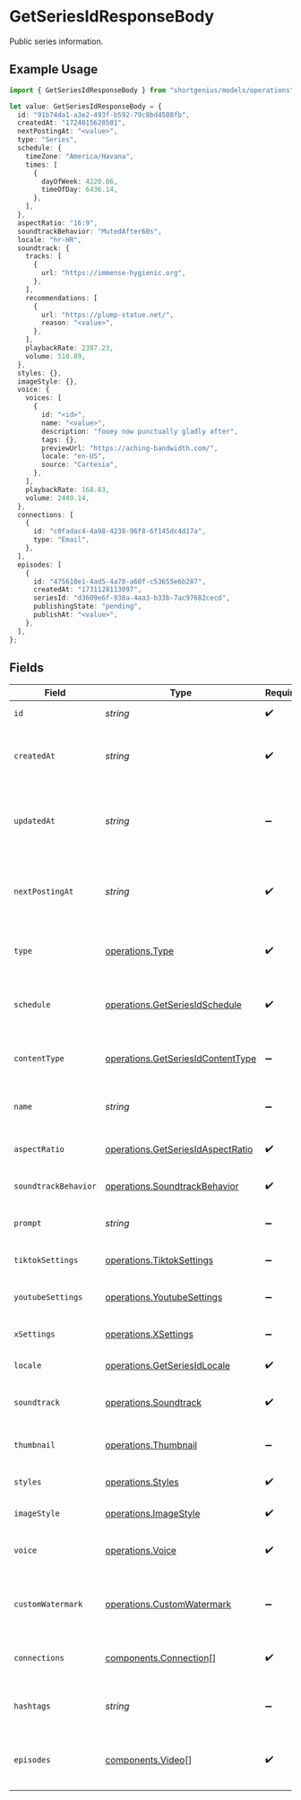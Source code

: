 # GetSeriesIdResponseBody

Public series information.

## Example Usage

```typescript
import { GetSeriesIdResponseBody } from "shortgenius/models/operations";

let value: GetSeriesIdResponseBody = {
  id: "91b74da1-a3e2-493f-b592-79c8bd4508fb",
  createdAt: "1724015628501",
  nextPostingAt: "<value>",
  type: "Series",
  schedule: {
    timeZone: "America/Havana",
    times: [
      {
        dayOfWeek: 4220.06,
        timeOfDay: 6436.14,
      },
    ],
  },
  aspectRatio: "16:9",
  soundtrackBehavior: "MutedAfter60s",
  locale: "hr-HR",
  soundtrack: {
    tracks: [
      {
        url: "https://immense-hygienic.org",
      },
    ],
    recommendations: [
      {
        url: "https://plump-statue.net/",
        reason: "<value>",
      },
    ],
    playbackRate: 2387.23,
    volume: 510.89,
  },
  styles: {},
  imageStyle: {},
  voice: {
    voices: [
      {
        id: "<id>",
        name: "<value>",
        description: "fooey now punctually gladly after",
        tags: {},
        previewUrl: "https://aching-bandwidth.com/",
        locale: "en-US",
        source: "Cartesia",
      },
    ],
    playbackRate: 168.83,
    volume: 2449.14,
  },
  connections: [
    {
      id: "c0fadac4-4a98-4238-96f8-6f145dc4d17a",
      type: "Email",
    },
  ],
  episodes: [
    {
      id: "475610e1-4ad5-4a70-a60f-c53655e6b287",
      createdAt: "1731128113097",
      seriesId: "d3609e6f-938a-4aa3-b33b-7ac97682cecd",
      publishingState: "pending",
      publishAt: "<value>",
    },
  ],
};
```

## Fields

| Field                                                                                  | Type                                                                                   | Required                                                                               | Description                                                                            |
| -------------------------------------------------------------------------------------- | -------------------------------------------------------------------------------------- | -------------------------------------------------------------------------------------- | -------------------------------------------------------------------------------------- |
| `id`                                                                                   | *string*                                                                               | :heavy_check_mark:                                                                     | Unique ID of the series.                                                               |
| `createdAt`                                                                            | *string*                                                                               | :heavy_check_mark:                                                                     | Date and time (ISO 8601) when the series was created.                                  |
| `updatedAt`                                                                            | *string*                                                                               | :heavy_minus_sign:                                                                     | Date and time (ISO 8601) when the series was last updated.                             |
| `nextPostingAt`                                                                        | *string*                                                                               | :heavy_check_mark:                                                                     | Date and time (ISO 8601) when the next video will be posted.                           |
| `type`                                                                                 | [operations.Type](../../models/operations/type.md)                                     | :heavy_check_mark:                                                                     | Type of the series (e.g., automatically generated).                                    |
| `schedule`                                                                             | [operations.GetSeriesIdSchedule](../../models/operations/getseriesidschedule.md)       | :heavy_check_mark:                                                                     | The publishing schedule for the video series.                                          |
| `contentType`                                                                          | [operations.GetSeriesIdContentType](../../models/operations/getseriesidcontenttype.md) | :heavy_minus_sign:                                                                     | Indicates the type of content in this series.                                          |
| `name`                                                                                 | *string*                                                                               | :heavy_minus_sign:                                                                     | User-friendly name for the series.                                                     |
| `aspectRatio`                                                                          | [operations.GetSeriesIdAspectRatio](../../models/operations/getseriesidaspectratio.md) | :heavy_check_mark:                                                                     | Aspect ratio of the series videos.                                                     |
| `soundtrackBehavior`                                                                   | [operations.SoundtrackBehavior](../../models/operations/soundtrackbehavior.md)         | :heavy_check_mark:                                                                     | Behavior of the soundtrack.                                                            |
| `prompt`                                                                               | *string*                                                                               | :heavy_minus_sign:                                                                     | A custom topic for the series.                                                         |
| `tiktokSettings`                                                                       | [operations.TiktokSettings](../../models/operations/tiktoksettings.md)                 | :heavy_minus_sign:                                                                     | Settings for the TikTok platform.                                                      |
| `youtubeSettings`                                                                      | [operations.YoutubeSettings](../../models/operations/youtubesettings.md)               | :heavy_minus_sign:                                                                     | Settings for the YouTube platform.                                                     |
| `xSettings`                                                                            | [operations.XSettings](../../models/operations/xsettings.md)                           | :heavy_minus_sign:                                                                     | Settings for the X/Twitter platform.                                                   |
| `locale`                                                                               | [operations.GetSeriesIdLocale](../../models/operations/getseriesidlocale.md)           | :heavy_check_mark:                                                                     | Locale of the video series.                                                            |
| `soundtrack`                                                                           | [operations.Soundtrack](../../models/operations/soundtrack.md)                         | :heavy_check_mark:                                                                     | Soundtrack configuration for the series.                                               |
| `thumbnail`                                                                            | [operations.Thumbnail](../../models/operations/thumbnail.md)                           | :heavy_minus_sign:                                                                     | Thumbnail for the series.                                                              |
| `styles`                                                                               | [operations.Styles](../../models/operations/styles.md)                                 | :heavy_check_mark:                                                                     | Styles for the series videos.                                                          |
| `imageStyle`                                                                           | [operations.ImageStyle](../../models/operations/imagestyle.md)                         | :heavy_check_mark:                                                                     | Image style for series.                                                                |
| `voice`                                                                                | [operations.Voice](../../models/operations/voice.md)                                   | :heavy_check_mark:                                                                     | Voice configuration for the series.                                                    |
| `customWatermark`                                                                      | [operations.CustomWatermark](../../models/operations/customwatermark.md)               | :heavy_minus_sign:                                                                     | Custom watermark for the series (paid plans only).                                     |
| `connections`                                                                          | [components.Connection](../../models/components/connection.md)[]                       | :heavy_check_mark:                                                                     | Publishing connections for the series.                                                 |
| `hashtags`                                                                             | *string*                                                                               | :heavy_minus_sign:                                                                     | List of custom hashtags for the series.                                                |
| `episodes`                                                                             | [components.Video](../../models/components/video.md)[]                                 | :heavy_check_mark:                                                                     | List of episodes associated with this series.                                          |